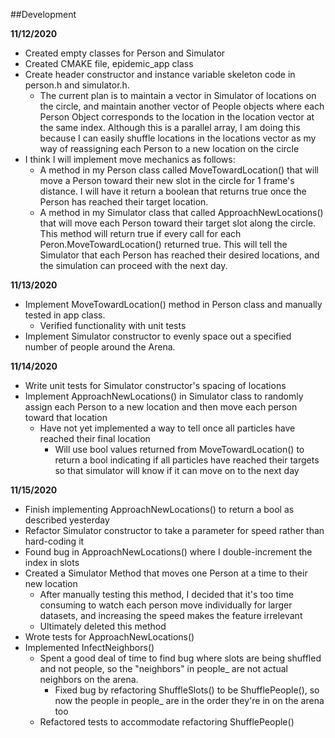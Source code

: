 ##Development

**11/12/2020**
* Created empty classes for Person and Simulator
* Created CMAKE file, epidemic_app class
* Create header constructor and instance variable skeleton code in person.h and simulator.h.
    * The current plan is to maintain a vector in Simulator of locations on the circle, and maintain
    another vector of People objects where each Person Object corresponds to the location in the location
    vector at the same index. Although this is a parallel array, I am doing this because I can easily shuffle
    locations in the locations vector as my way of reassigning each Person to a new location on the circle
* I think I will implement move mechanics as follows:
    * A method in my Person class called MoveTowardLocation() that will move a Person toward their
new slot in the circle for 1 frame's distance. I will have it return a boolean that returns true once the Person
 has reached their target location.
    * A method in my Simulator class that called ApproachNewLocations() that will move each Person toward their
    target slot along the circle. This method will return true if every call for each Peron.MoveTowardLocation()
    returned true. This will tell the Simulator that each Person has reached their desired locations,
    and the simulation can proceed with the next day.
 
 **11/13/2020**
 * Implement MoveTowardLocation() method in Person class and manually tested in app class.
    * Verified functionality with unit tests
 * Implement Simulator constructor to evenly space out a specified number of people around the Arena.
 
 **11/14/2020**
 * Write unit tests for Simulator constructor's spacing of locations
 * Implement ApproachNewLocations() in Simulator
 class to randomly assign each Person to a new location and then move each person toward that location
    * Have not yet implemented a way to tell once all particles have reached their final location
        * Will use bool values returned from MoveTowardLocation() to return a bool indicating if all particles have
        reached their targets so that simulator will know if it can move on to the next day
        
 **11/15/2020**
 * Finish implementing ApproachNewLocations() to return a bool as described yesterday
 * Refactor Simulator constructor to take a parameter for speed rather than hard-coding it
 * Found bug in ApproachNewLocations() where I double-increment the index in slots
 * Created a Simulator Method that moves one Person at a time to their new location
    * After manually testing this method, I decided that it's too time consuming to watch
    each person move individually for larger datasets, and increasing the speed makes the feature irrelevant
    * Ultimately deleted this method
 * Wrote tests for ApproachNewLocations()
 * Implemented InfectNeighbors()
    * Spent a good deal of time to find bug where slots are being shuffled and not people, so the 
    "neighbors" in people_ are not actual neighbors on the arena.
        * Fixed bug by refactoring ShuffleSlots() to be ShufflePeople(), so
        now the people in people_ are in the order they're in on the arena too
    * Refactored tests to accommodate refactoring ShufflePeople()